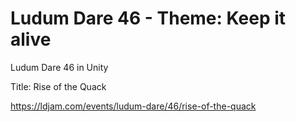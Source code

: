 # Ludum Dare 46 - Theme: Keep it alive 
Ludum Dare 46 in Unity

Title: Rise of the Quack

https://ldjam.com/events/ludum-dare/46/rise-of-the-quack
